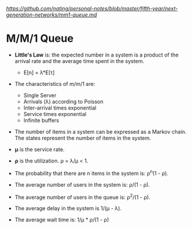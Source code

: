 
*https://github.com/nating/personal-notes/blob/master/fifth-year/next-generation-networks/mm1-queue.md*

# M/M/1 Queue

* **Little's Law** is: the expected number in a system is a product of the arrival rate and the average time spent in the system.
  * E[n] = λ*E[τ]

* The characteristics of m/m/1 are:
  * Single Server
  * Arrivals (λ) according to Poisson
  * Inter-arrival times exponential
  * Service times exponential
  * Infinite buffers

* The number of items in a system can be expressed as a Markov chain. The states represent the number of items in the system.

* **µ** is the service rate.

* **ρ** is the utilization. ρ = λ/µ < 1.

* The probability that there are n items in the system is: ρ<sup>n</sup>(1 - ρ).

* The average number of users in the system is: ρ/(1 - ρ).

* The average number of users in the queue is: ρ<sup>2</sup>/(1 - ρ).

* The average delay in the system is 1/(µ - λ).

* The average wait time is: 1/µ * ρ/(1 - ρ)
